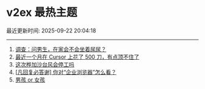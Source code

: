 # v2ex 最热主题

最近更新时间: 2025-09-22 20:04:18

--- 
1. [调查：问男生，在家会不会坐着尿尿？](https://www.v2ex.com/t/1160930) 
2. [最近一个月在 Cursor 上花了 500 刀，有点顶不住了](https://www.v2ex.com/t/1160920) 
3. [这次桦加沙台风会停工吗](https://www.v2ex.com/t/1160932) 
4. [[凡回复必答谢] 你对“企业浏览器”怎么看？](https://www.v2ex.com/t/1160988) 
5. [男孩 or 女孩](https://www.v2ex.com/t/1161024) 
